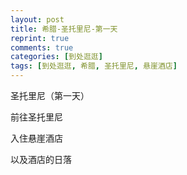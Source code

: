 ```yaml
---
layout: post
title: 希腊-圣托里尼-第一天
reprint: true
comments: true
categories: [到处逛逛]
tags: [到处逛逛, 希腊, 圣托里尼, 悬崖酒店]
---
```


圣托里尼（第一天）

前往圣托里尼

入住悬崖酒店

以及酒店的日落


<script>
    photos=[
        ["/images/2017-09-19/DSC07551.jpg", "", "75%"],
        ["/images/2017-09-19/DSC07552.jpg", "船后的大海与浪花", "75%"],
        ["/images/2017-09-19/DSC07553.jpg", "", "75%"],
        ["/images/2017-09-19/DSC07556.jpg", "", "75%"],
        ["/images/2017-09-19/DSC07564.jpg", "", "75%"],
        ["/images/2017-09-19/DSC07570.jpg", "", "75%"],
        ["/images/2017-09-19/DSC07572.jpg", "", "75%"],
        ["/images/2017-09-19/DSC07575.jpg", "傍晚到达酒店，可以远眺火山岛的房间及泳池", "75%"],
        ["/images/2017-09-19/DSC07578.jpg", "餐桌也是可观海", "75%"],
        ["/images/2017-09-19/DSC07581.jpg", "一路上悬崖的盘山路", "75%"],
        ["/images/2017-09-19/DSC07582.jpg", "", "75%"],
        ["/images/2017-09-19/DSC07583.jpg", "", "75%"],
        ["/images/2017-09-19/DSC07585.jpg", "傍晚逐渐出现了云雾，仿佛置于高山之上", "75%"],
        ["/images/2017-09-19/DSC07587.jpg", "", "75%"],
        ["/images/2017-09-19/DSC07588.jpg", "夕阳映射下的泳池、地中海、火山岛等", "75%"],
        ["/images/2017-09-19/DSC07591.jpg", "", "75%"],
        ["/images/2017-09-19/DSC07592.jpg", "旁边酒吧的吧台，一大杯醒目的蓝色鸡尾酒", "75%"],
        ["/images/2017-09-19/DSC07600.jpg", "", "75%"],
        ["/images/2017-09-19/DSC07604.jpg", "夕阳西下", "75%"],
        ["/images/2017-09-19/DSC07615.jpg", "夕阳下，悬崖边，一展歌喉", "75%"],
        ["/images/2017-09-19/DSC07624.jpg", "", "75%"],
        ["/images/2017-09-19/DSC07627.jpg", "", "75%"],
        ["/images/2017-09-19/DSC07628.jpg", "", "75%"],
        ["/images/2017-09-19/DSC07629.jpg", "太阳下山后天空色彩的变化", "75%"],
        ["/images/2017-09-19/DSC07632.jpg", "", "75%"],
        ["/images/2017-09-19/DSC07639.jpg", "夜幕下的泳池，及发光的大球", "75%"],
    ];
    for (var i=0; i<photos.length; i++)
    {
        document.write("<figure><a href=\"" + photos[i][0] + "\" target=\"_blank\">")
        document.write("<img src=\"" + photos[i][0] + "\" alt=\"" + photos[i][1] + "\" width=\"" + photos[i][2] + "\">")
        document.write("</a></figure>")

        if (photos[i].length > 3)
            document.write(photos[i][3] + "<br><br>")
        else if (photos[i][1].length > 0)
            document.write(photos[i][1] + "<br><br>")
        else
            document.write("<br>")
    }
</script>
